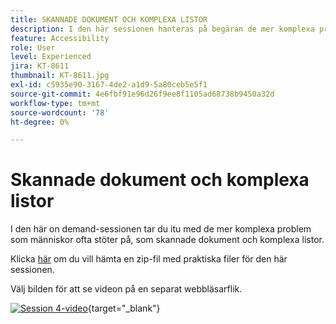 ```yaml
---
title: SKANNADE DOKUMENT OCH KOMPLEXA LISTOR
description: I den här sessionen hanteras på begäran de mer komplexa problem som människor ofta stöter på, som skannade dokument och komplexa listor
feature: Accessibility
role: User
level: Experienced
jira: KT-8611
thumbnail: KT-8611.jpg
exl-id: c5935e90-3167-4de2-a1d9-5a80ceb5e5f1
source-git-commit: 4e6fbf91e96d26f9ee8f1105ad68738b9450a32d
workflow-type: tm+mt
source-wordcount: '78'
ht-degree: 0%

---
```


# Skannade dokument och komplexa listor

I den här on demand-sessionen tar du itu med de mer komplexa problem som människor ofta stöter på, som skannade dokument och komplexa listor.

Klicka [här](../assets/accessibilitysession4.zip) om du vill hämta en zip-fil med praktiska filer för den här sessionen.

Välj bilden för att se videon på en separat webbläsarflik.

[![Session 4-video](../assets/Accessibilitysession4_YT.png)](https://youtu.be/RuBk6DqJBFc){target="_blank"}
